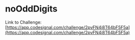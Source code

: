 # noOddDigits

Link to Challenge: [https://app.codesignal.com/challenge/2pvFN4i8T64bF5F5a](https://app.codesignal.com/challenge/2pvFN4i8T64bF5F5a)